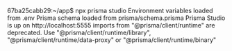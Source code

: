 67ba25cabb29:~/app$ npx prisma studio
Environment variables loaded from .env
Prisma schema loaded from prisma/schema.prisma
Prisma Studio is up on http://localhost:5555
imports from "@prisma/client/runtime" are deprecated.
Use "@prisma/client/runtime/library", "@prisma/client/runtime/data-proxy" or "@prisma/client/runtime/binary"
